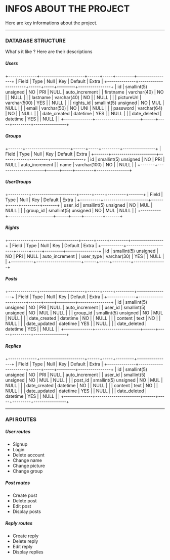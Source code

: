 # INFOS ABOUT THE PROJECT
Here are key informations about the project.

_____________________________________________________

### DATABASE STRUCTURE
What's it like ? Here are their descriptions

##### Users
+--------------+----------------------+------+-----+---------+----------------+
| Field        | Type                 | Null | Key | Default | Extra          |
+--------------+----------------------+------+-----+---------+----------------+
| id           | smallint(5) unsigned | NO   | PRI | NULL    | auto_increment |
| firstname    | varchar(40)          | NO   |     | NULL    |                |
| lastname     | varchar(40)          | NO   |     | NULL    |                |
| pictureUrl   | varchar(500)         | YES  |     | NULL    |                |
| rights_id    | smallint(5) unsigned | NO   | MUL | NULL    |                |
| email        | varchar(50)          | NO   | UNI | NULL    |                |
| password     | varchar(64)          | NO   |     | NULL    |                |
| date_created | datetime             | YES  |     | NULL    |                |
| date_deleted | datetime             | YES  |     | NULL    |                |
+--------------+----------------------+------+-----+---------+----------------+

##### Groups
+-------+----------------------+------+-----+---------+----------------+
| Field | Type                 | Null | Key | Default | Extra          |
+-------+----------------------+------+-----+---------+----------------+
| id    | smallint(5) unsigned | NO   | PRI | NULL    | auto_increment |
| name  | varchar(100)         | NO   |     | NULL    |                |
+-------+----------------------+------+-----+---------+----------------+

##### UserGroups 
+----------+----------------------+------+-----+---------+-------+
| Field    | Type                 | Null | Key | Default | Extra |
+----------+----------------------+------+-----+---------+-------+
| user_id  | smallint(5) unsigned | NO   | MUL | NULL    |       |
| group_id | smallint(5) unsigned | NO   | MUL | NULL    |       |
+----------+----------------------+------+-----+---------+-------+

##### Rights
+-----------+----------------------+------+-----+---------+----------------+
| Field     | Type                 | Null | Key | Default | Extra          |
+-----------+----------------------+------+-----+---------+----------------+
| id        | smallint(5) unsigned | NO   | PRI | NULL    | auto_increment |
| user_type | varchar(30)          | YES  |     | NULL    |                |
+-----------+----------------------+------+-----+---------+----------------+

##### Posts
+--------------+----------------------+------+-----+---------+----------------+
| Field        | Type                 | Null | Key | Default | Extra          |
+--------------+----------------------+------+-----+---------+----------------+
| id           | smallint(5) unsigned | NO   | PRI | NULL    | auto_increment |
| user_id      | smallint(5) unsigned | NO   | MUL | NULL    |                |
| group_id     | smallint(5) unsigned | NO   | MUL | NULL    |                |
| date_created | datetime             | NO   |     | NULL    |                |
| content      | text                 | NO   |     | NULL    |                |
| date_updated | datetime             | YES  |     | NULL    |                |
| date_deleted | datetime             | YES  |     | NULL    |                |
+--------------+----------------------+------+-----+---------+----------------+

##### Replies
+--------------+----------------------+------+-----+---------+----------------+
| Field        | Type                 | Null | Key | Default | Extra          |
+--------------+----------------------+------+-----+---------+----------------+
| id           | smallint(5) unsigned | NO   | PRI | NULL    | auto_increment |
| user_id      | smallint(5) unsigned | NO   | MUL | NULL    |                |
| post_id      | smallint(5) unsigned | NO   | MUL | NULL    |                |
| date_created | datetime             | NO   |     | NULL    |                |
| content      | text                 | NO   |     | NULL    |                |
| date_updated | datetime             | YES  |     | NULL    |                |
| date_deleted | datetime             | YES  |     | NULL    |                |
+--------------+----------------------+------+-----+---------+----------------+

______________________________________________________

### API ROUTES
##### User routes
- Signup
- Login
- Delete account
- Change name
- Change picture
- Change group

##### Post routes
- Create post
- Delete post
- Edit post
- Display posts

##### Reply routes
- Create reply
- Delete reply
- Edit reply
- Display replies
